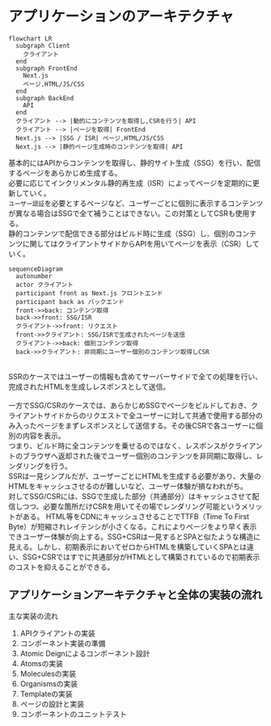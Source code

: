 # アプリケーションのアーキテクチャ

```mermaid
flowchart LR
  subgraph Client
    クライアント
  end
  subgraph FrontEnd
    Next.js
    ページ,HTML/JS/CSS
  end
  subgraph BackEnd
    API
  end
  クライアント --> |動的にコンテンツを取得し,CSRを行う| API
  クライアント --> |ページを取得| FrontEnd
  Next.js --> |SSG / ISR| ページ,HTML/JS/CSS
  Next.js --> |静的ページ生成時のコンテンツを取得| API
```

基本的にはAPIからコンテンツを取得し、静的サイト生成（SSG）を行い、配信するページをあらかじめ生成する。<br>
必要に応じてインクリメンタル静的再生成（ISR）によってページを定期的に更新していく。
<br>
`ユーザー認証`を必要とするページなど、ユーザーごとに個別に表示するコンテンツが異なる場合はSSGで全て補うことはできない。この対策としてCSRも使用する。
<br>
静的コンテンツで配信できる部分はビルド時に生成（SSG）し、個別のコンテンツに関してはクライアントサイドからAPIを用いてページを表示（CSR）していく。

```mermaid
sequenceDiagram
  autonumber
  actor クライアント
  participant front as Next.js フロントエンド
  participant back as バックエンド
  front->>back: コンテンツ取得
  back->>front: SSG/ISR
  クライアント->>front: リクエスト
  front->>クライアント: SSG/ISRで生成されたページを送信
  クライアント->>back: 個別コンテンツ取得
  back->>クライアント: 非同期にユーザー個別のコンテンツ取得しCSR
```
<br>
SSRのケースではユーザーの情報も含めてサーバーサイドで全ての処理を行い、完成されたHTMLを生成しレスポンスとして送信。<br>
<br>
一方でSSG/CSRのケースでは、あらかじめSSGでページをビルドしておき、クライアントサイドからのリクエストで全ユーザーに対して共通で使用する部分のみ入ったページをまずレスポンスとして送信する。その後CSRで各ユーザーに個別の内容を表示。
<br>
つまり、ビルド時に全コンテンツを乗せるのではなく、レスポンスがクライアントのブラウザへ返却された後でユーザー個別のコンテンツを非同期に取得し、レンダリングを行う。
<br>
SSRは一見シンプルだが、ユーザーごとにHTMLを生成する必要があり、大量のHTMLをキャッシュさせるのが難しいなど、ユーザー体験が損なわれがち。
<br>
対してSSG/CSRには、SSGで生成した部分（共通部分）はキャッシュさせて配信しつつ、必要な箇所だけCSRを用いてその場でレンダリング可能というメリットがある。
HTML等をCDNにキャッシュさせることでTTFB（Time To First Byte）が短縮されレイテンシが小さくなる。これによりページをより早く表示できユーザー体験が向上する。SSG+CSRは一見するとSPAと似たような構造に見える。しかし、初期表示においてゼロからHTMLを構築していくSPAとは違い、SSG+CSRではすでに共通部分がHTMLとして構築されているので初期表示のコストを抑えることができる。

## アプリケーションアーキテクチャと全体の実装の流れ
主な実装の流れ

1. APIクライアントの実装
2. コンポーネント実装の準備
3. Atomic Deignによるコンポーネント設計
4. Atomsの実装
5. Moleculesの実装
6. Organismsの実装
7. Templateの実装
8. ページの設計と実装
9. コンポーネントのユニットテスト
